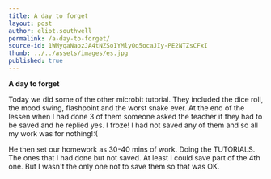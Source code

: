 ```yaml
---
title: A day to forget
layout: post
author: eliot.southwell
permalink: /a-day-to-forget/
source-id: 1WMyqaNaozJA4tNZSoIYMlyOq5ocaJIy-PE2NTZsCFxI
thumb: ../../assets/images/es.jpg
published: true
---
```

**A day to forget**

Today we did some of the other microbit tutorial. They included the dice roll, the mood swing, flashpoint and the worst snake ever. At the end of the lessen when I had done 3 of them someone asked the teacher if they had to be saved and he replied yes. I froze! I had not saved any of them and so all my work was for nothing!:(

He then set our homework as 30-40 mins of work. Doing the TUTORIALS. The ones that I had done but not saved. At least I could save part of the 4th one. But I wasn't the only one not to save them so that was OK.

